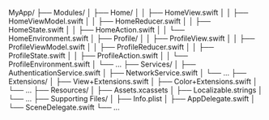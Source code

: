 MyApp/
├── Modules/
│   ├── Home/
│   │   ├── HomeView.swift
│   │   ├── HomeViewModel.swift
│   │   ├── HomeReducer.swift
│   │   ├── HomeState.swift
│   │   ├── HomeAction.swift
│   │   └── HomeEnvironment.swift
│   ├── Profile/
│   │   ├── ProfileView.swift
│   │   ├── ProfileViewModel.swift
│   │   ├── ProfileReducer.swift
│   │   ├── ProfileState.swift
│   │   ├── ProfileAction.swift
│   │   └── ProfileEnvironment.swift
│   └── ...
├── Services/
│   ├── AuthenticationService.swift
│   ├── NetworkService.swift
│   └── ...
├── Extensions/
│   ├── View+Extensions.swift
│   ├── Color+Extensions.swift
│   └── ...
├── Resources/
│   ├── Assets.xcassets
│   ├── Localizable.strings
│   └── ...
├── Supporting Files/
│   ├── Info.plist
│   ├── AppDelegate.swift
│   └── SceneDelegate.swift
└── ...

